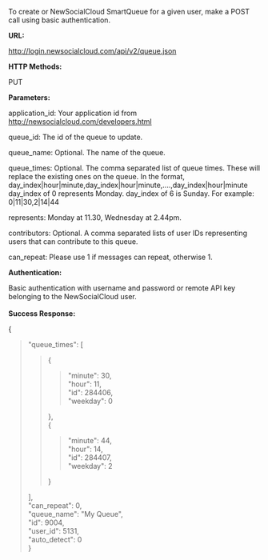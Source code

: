 To create or NewSocialCloud SmartQueue for a given user, make a POST call using basic authentication.

**URL:**

http://login.newsocialcloud.com/api/v2/queue.json

**HTTP Methods:**

PUT

**Parameters:**

<p>application_id: Your application id from <a href='http://newsocialcloud.com/developers.html'>http://newsocialcloud.com/developers.html</a></p>
<p>queue_id: The id of the queue to update.</p>
<p>queue_name: Optional. The name of the queue.</p>
<p>queue_times: Optional. The comma separated list of queue times. These will replace the existing ones on the queue. In the format, day_index|hour|minute,day_index|hour|minute,....,day_index|hour|minute<br>
day_index of 0 represents Monday. day_index of 6 is Sunday. For example: 0|11|30,2|14|44<br>
<p>represents: Monday at 11.30, Wednesday at 2.44pm.</p>
<p>contributors: Optional. A comma separated lists of user IDs representing users that can contribute to this queue.</p>
<p>can_repeat: Please use 1 if messages can repeat, otherwise 1.</p>

<b>Authentication:</b>

Basic authentication with username and password or remote API key belonging to the NewSocialCloud user.<br>
<br>
<b>Success Response:</b>

{<br>
<blockquote>"queue_times": [<br>
<blockquote>{<br>
<blockquote>"minute": 30,<br>
"hour": 11,<br>
"id": 284406,<br>
"weekday": 0<br>
</blockquote>},<br>
{<br>
<blockquote>"minute": 44,<br>
"hour": 14,<br>
"id": 284407,<br>
"weekday": 2<br>
</blockquote>}<br>
</blockquote>],<br>
"can_repeat": 0,<br>
"queue_name": "My Queue",<br>
"id": 9004,<br>
"user_id": 5131,<br>
"auto_detect": 0<br>
}